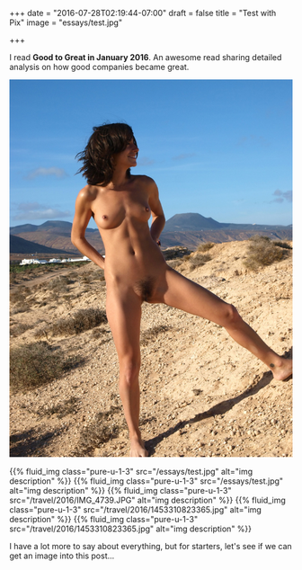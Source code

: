 +++
date = "2016-07-28T02:19:44-07:00"
draft = false
title = "Test with Pix"
image = "essays/test.jpg"

+++

I read **Good to Great in January 2016**. An awesome read sharing detailed analysis on how good companies became great.

![This is an image](/essays/test.jpg)

{{% fluid_img class="pure-u-1-3" src="/essays/test.jpg" alt="img description" %}}
{{% fluid_img class="pure-u-1-3" src="/essays/test.jpg" alt="img description" %}}
{{% fluid_img class="pure-u-1-3" src="/travel/2016/IMG_4739.JPG" alt="img description" %}}
{{% fluid_img class="pure-u-1-3" src="/travel/2016/1453310823365.jpg" alt="img description" %}}
{{% fluid_img class="pure-u-1-3" src="/travel/2016/1453310823365.jpg" alt="img description" %}}

I have a lot more to say about everything, but for starters, let's see if we can get an image into this post...

